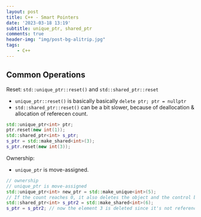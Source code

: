 ```yaml
---
layout: post
title: C++ - Smart Pointers
date: '2023-03-18 13:19'
subtitle: unique_ptr, shared_ptr
comments: true
header-img: "img/post-bg-alitrip.jpg"
tags:
    - C++
---
```


## Common Operations

Reset: `std::unique_ptr::reset()` and `std::shared_ptr::reset`

- `unique_ptr::reset()` is basically basically `delete ptr; ptr = nullptr`
- `std::shared_ptr::reset()` can be a bit slower, because of deallocation & allocation of referecen count. 

```cpp
std::unique_ptr<int> ptr;
ptr.reset(new int(1));
std::shared_ptr<int> s_ptr;
s_ptr = std::make_shared<int>(3);
s_ptr.reset(new int(3));
```

Ownership:

- `unique_ptr` is move-assigned.

```cpp
// ownership
// unique_ptr is move-assigned
std::unique_ptr<int> new_ptr = std::make_unique<int>(5);
// If the count reaches 0, it also deletes the object and the control block
std::shared_ptr<int> s_ptr2 = std::make_shared<int>(6);
s_ptr = s_ptr2; // now the element 3 is deleted since it's not referenced
```
